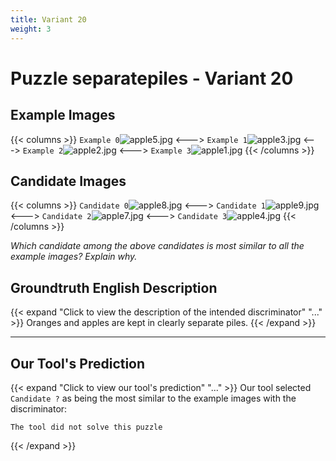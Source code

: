 ```yaml
---
title: Variant 20
weight: 3
---
```


# Puzzle separatepiles - Variant 20

## Example Images
{{< columns >}}
`Example 0`![apple5.jpg](/natscene_data/images/apple5.jpg)
<--->
`Example 1`![apple3.jpg](/natscene_data/images/apple3.jpg)
<--->
`Example 2`![apple2.jpg](/natscene_data/images/apple2.jpg)
<--->
`Example 3`![apple1.jpg](/natscene_data/images/apple1.jpg)
{{< /columns >}}

## Candidate Images
{{< columns >}}
`Candidate 0`![apple8.jpg](/natscene_data/images/apple8.jpg)
<--->
`Candidate 1`![apple9.jpg](/natscene_data/images/apple9.jpg)
<--->
`Candidate 2`![apple7.jpg](/natscene_data/images/apple7.jpg)
<--->
`Candidate 3`![apple4.jpg](/natscene_data/images/apple4.jpg)
{{< /columns >}}

*Which candidate among the above candidates is most similar to all the example images? Explain why.*

## Groundtruth English Description

{{< expand "Click to view the description of the intended discriminator" "..." >}}
Oranges and apples are kept in clearly separate piles.
{{< /expand >}}

---



## Our Tool's Prediction

{{< expand "Click to view our tool's prediction" "..." >}}
Our tool selected `Candidate ?` as being the most similar to the example images with the discriminator:
```plaintext
The tool did not solve this puzzle
```
{{< /expand >}}
